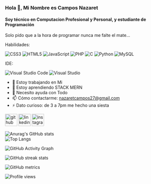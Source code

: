 ### Hola 👋, Mi Nombre es Campos Nazaret
#### Soy técnico en Computacion Profesional y Personal, y estudiante de Programación
Solo pido que a la hora de programar nunca me falte el mate...


Habilidades:

![CSS3](https://img.shields.io/badge/css3-%231572B6.svg?style=for-the-badge&logo=css3&logoColor=white)
![HTML5](https://img.shields.io/badge/html5-%23E34F26.svg?style=for-the-badge&logo=html5&logoColor=white)
![JavaScript](https://img.shields.io/badge/javascript-%23323330.svg?style=for-the-badge&logo=javascript&logoColor=%23F7DF1E)
![PHP](https://img.shields.io/badge/php-%23777BB4.svg?style=for-the-badge&logo=php&logoColor=white)
![C](https://img.shields.io/badge/c-%2300599C.svg?style=for-the-badge&logo=c&logoColor=white)
![Python](https://img.shields.io/badge/python-3670A0?style=for-the-badge&logo=python&logoColor=ffdd54)
![MySQL](https://img.shields.io/badge/mysql-%2300f.svg?style=for-the-badge&logo=mysql&logoColor=white)


IDE:

![Visual Studio Code](https://img.shields.io/badge/Visual%20Studio%20Code-0078d7.svg?style=for-the-badge&logo=visual-studio-code&logoColor=white)
![Visual Studio](https://img.shields.io/badge/Visual%20Studio-5C2D91.svg?style=for-the-badge&logo=visual-studio&logoColor=white)


- 🔭 Estoy trabajando en Mi 
- 🌱 Estoy aprendiendo STACK MERN 
- 🤔 Necesito ayuda con Todo 
- 📫 Cómo contactarme: nazaretcampos27@gmail.com 
- ⚡ Dato curioso: de 3 a 7pm me hecho una siesta  


[<img src='https://cdn.jsdelivr.net/npm/simple-icons@3.0.1/icons/github.svg' alt='github' height='40'>](https://github.com/NazaretCS)  [<img src='https://cdn.jsdelivr.net/npm/simple-icons@3.0.1/icons/linkedin.svg' alt='linkedin' height='40'>](https://www.linkedin.com/in/nazaretcs/)  [<img src='https://cdn.jsdelivr.net/npm/simple-icons@3.0.1/icons/instagram.svg' alt='instagram' height='40'>](https://www.instagram.com/campos.nazaret/)  



![Anurag's GitHub stats](https://github-readme-stats.vercel.app/api?username=NazaretCS&show_icons=true&theme=dark)<br>
![Top Langs](https://github-readme-stats.vercel.app/api/top-langs/?username=NazaretCS&layout=compact&theme=dark)


![GitHub Activity Graph](https://activity-graph.herokuapp.com/graph?username=NazaretCS)  

![GitHub streak stats](https://streak-stats.demolab.com/?user=NazaretCS&layout=compact&theme=dark)  

![GitHub metrics](https://metrics.lecoq.io/NazaretCS)  

![Profile views](https://gpvc.arturio.dev/NazaretCS)  
